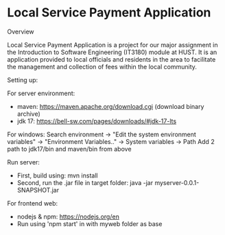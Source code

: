 # Local Service Payment Application

Overview

Local Service Payment Application is a project for our major assignment in the Introduction to Software Engineering (IT3180) module at HUST. It is an application provided to local officials and residents in the area to facilitate the management and collection of fees within the local community.

Setting up:

For server environment:
- maven: https://maven.apache.org/download.cgi (download binary archive)
- jdk 17: https://bell-sw.com/pages/downloads/#jdk-17-lts

For windows:
Search environment -> "Edit the system environment variables" -> "Environment Variables.." -> System variables -> Path
Add 2 path to jdk17/bin and maven/bin from above

Run server:
- First, build using: mvn install
- Second, run the .jar file in target folder: java -jar myserver-0.0.1-SNAPSHOT.jar

For frontend web:
- nodejs & npm: https://nodejs.org/en
- Run using 'npm start' in with myweb folder as base

